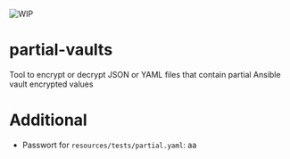 ![WIP](https://img.shields.io/badge/work%20in%20progress-red)

# partial-vaults
Tool to encrypt or decrypt JSON or YAML files that contain partial Ansible vault encrypted values


# Additional

* Passwort for `resources/tests/partial.yaml`: aa
